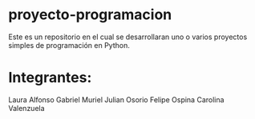 # proyecto-programacion
Este es un repositorio en el cual se desarrollaran uno o varios proyectos simples de programación en Python.
# Integrantes:
  Laura Alfonso
  Gabriel Muriel
  Julian Osorio
  Felipe Ospina
  Carolina Valenzuela
